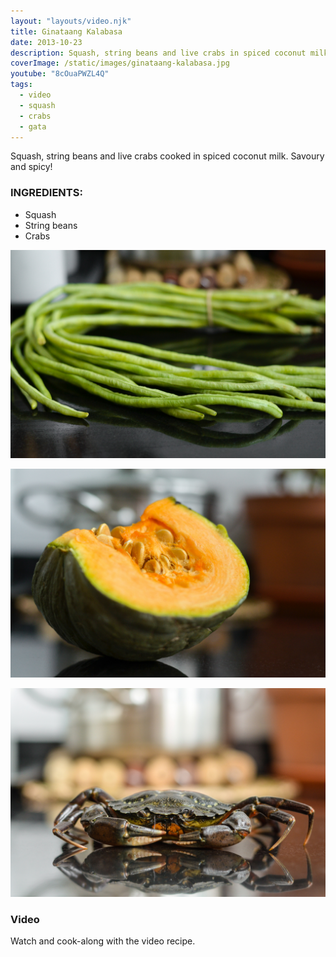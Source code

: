 ```yaml
---
layout: "layouts/video.njk"
title: Ginataang Kalabasa
date: 2013-10-23
description: Squash, string beans and live crabs in spiced coconut milk
coverImage: /static/images/ginataang-kalabasa.jpg
youtube: "8cOuaPWZL4Q"
tags:
  - video
  - squash
  - crabs
  - gata
---
```


Squash, string beans and live crabs cooked in spiced coconut milk. Savoury and spicy!

### INGREDIENTS:

- Squash
- String beans
- Crabs

![Long string beans bundle](/static/images/string-beans.jpg)

![Fresh kalabasa](/static/images/squash-wedge.jpg)

![Fresh from the market live crab](/static/images/fresh-live-crab.jpg)

### Video

Watch and cook-along with the video recipe.

